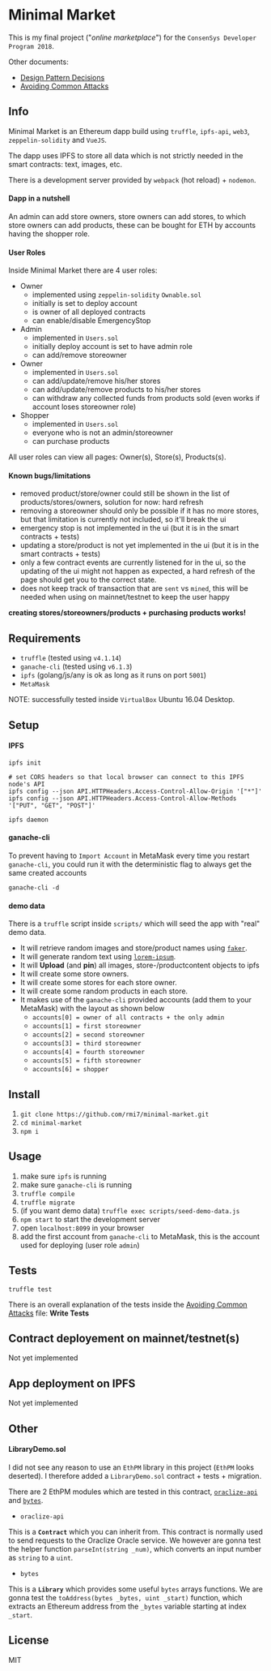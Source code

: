 # Minimal Market

This is my final project ("_online marketplace_") for the `ConsenSys Developer Program 2018`.

Other documents:
- [Design Pattern Decisions](./design_pattern_decisions.md)
- [Avoiding Common Attacks](./avoiding_common_attacks.md)

## Info

Minimal Market is an Ethereum dapp build using `truffle`, `ipfs-api`, `web3`, `zeppelin-solidity` and `VueJS`.

The dapp uses IPFS to store all data which is not strictly needed in the smart contracts: text, images, etc.

There is a development server provided by `webpack` (hot reload) + `nodemon`.

#### Dapp in a nutshell

An admin can add store owners, store owners can add stores, to which store owners can add products, these can be bought for ETH by accounts having the shopper role.

#### User Roles

Inside Minimal Market there are 4 user roles:
- Owner
  - implemented using `zeppelin-solidity` `Ownable.sol`
  - initially is set to deploy account
  - is owner of all deployed contracts
  - can enable/disable EmergencyStop
- Admin
  - implemented in `Users.sol`
  - initially deploy account is set to have admin role
  - can add/remove storeowner
- Owner
  - implemented in `Users.sol`
  - can add/update/remove his/her stores
  - can add/update/remove products to his/her stores
  - can withdraw any collected funds from products sold (even works if account loses storeowner role)
- Shopper
  - implemented in `Users.sol`
  - everyone who is not an admin/storeowner
  - can purchase products

All user roles can view all pages: Owner(s), Store(s), Products(s).

#### Known bugs/limitations

- removed product/store/owner could still be shown in the list of products/stores/owners, solution for now: hard refresh
- removing a storeowner should only be possible if it has no more stores, but that limitation is currently not included, so it'll break the ui
- emergency stop is not implemented in the ui (but it is in the smart contracts + tests)
- updating a store/product is not yet implemented in the ui (but it is in the smart contracts + tests)
- only a few contract events are currently listened for in the ui, so the updating of the ui might not happen as expected, a hard refresh of the page should get you to the correct state.
- does not keep track of transaction that are `sent` vs `mined`, this will be needed when using on mainnet/testnet to keep the user happy

**creating stores/storeowners/products + purchasing products works!**

## Requirements

- `truffle` (tested using `v4.1.14`)
- `ganache-cli` (tested using `v6.1.3`)
- `ipfs` (golang/js/any is ok as long as it runs on port `5001`)
- `MetaMask`

NOTE: successfully tested inside `VirtualBox` Ubuntu 16.04 Desktop.

## Setup

#### IPFS

```
ipfs init

# set CORS headers so that local browser can connect to this IPFS node's API
ipfs config --json API.HTTPHeaders.Access-Control-Allow-Origin '["*"]'
ipfs config --json API.HTTPHeaders.Access-Control-Allow-Methods '["PUT", "GET", "POST"]'

ipfs daemon
```

#### ganache-cli

To prevent having to `Import Account` in MetaMask every time you restart `ganache-cli`, you could run it
with the deterministic flag to always get the same created accounts

```
ganache-cli -d
```

#### demo data

There is a `truffle` script inside `scripts/` which will seed the app with "real" demo data.
- It will retrieve random images and store/product names using [`faker`](https://github.com/Marak/Faker.js).
- It will generate random text using [`lorem-ipsum`](https://www.npmjs.com/package/lorem-ipsum).
- It will **Upload** (and **pin**) all images, store-/productcontent objects to ipfs
- It will create some store owners.
- It will create some stores for each store owner.
- It will create some random products in each store.
- It makes use of the `ganache-cli` provided accounts (add them to your MetaMask)
  with the layout as shown below
  - `accounts[0] = owner of all contracts + the only admin`
  - `accounts[1] = first storeowner`
  - `accounts[2] = second storeowner`
  - `accounts[3] = third storeowner`
  - `accounts[4] = fourth storeowner`
  - `accounts[5] = fifth storeowner`
  - `accounts[6] = shopper`

## Install

1. `git clone https://github.com/rmi7/minimal-market.git`
2. `cd minimal-market`
3. `npm i`

## Usage

1. make sure `ipfs` is running
2. make sure `ganache-cli` is running
3. `truffle compile`
4. `truffle migrate`
5. (if you want demo data) `truffle exec scripts/seed-demo-data.js`
6. `npm start` to start the development server
7. open `localhost:8099` in your browser
8. add the first account from `ganache-cli` to MetaMask,
   this is the account used for deploying (user role `admin`)

## Tests

`truffle test`

There is an overall explanation of the tests inside the [Avoiding Common Attacks](./avoiding_common_attacks.md) file: **Write Tests**

## Contract deployement on mainnet/testnet(s)

Not yet implemented

## App deployment on IPFS

Not yet implemented

## Other

#### LibraryDemo.sol

I did not see any reason to use an `EthPM` library in this project (`EthPM` looks deserted).
I therefore added a `LibraryDemo.sol` contract + tests + migration.

There are 2 EthPM modules which are tested in this contract, [`oraclize-api`](https://www.ethpm.com/registry/packages/37) and [`bytes`](https://www.ethpm.com/registry/packages/35).

- `oraclize-api`

This is a __`Contract`__ which you can inherit from. This contract is normally used to send requests to the Oraclize Oracle service.
We however are gonna test the helper function `parseInt(string _num)`,
which converts an input number as `string` to a `uint`.

- `bytes`

This is a __`Library`__ which provides some useful `bytes` arrays functions.
We are gonna test the `toAddress(bytes _bytes, uint _start)` function,
which extracts an Ethereum address from the `_bytes` variable starting at index `_start`.

## License

MIT
